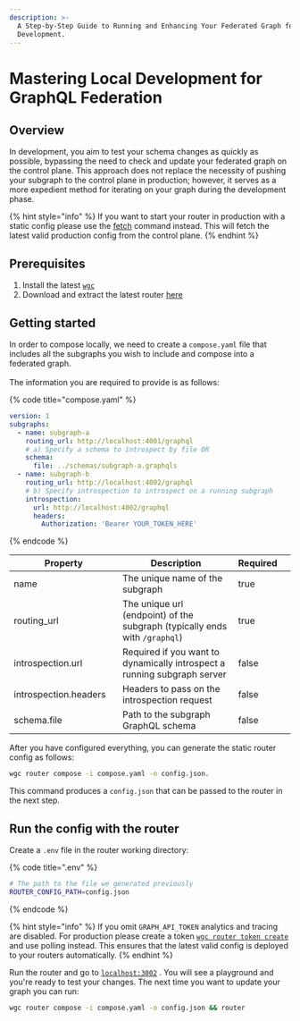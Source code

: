 ```yaml
---
description: >-
  A Step-by-Step Guide to Running and Enhancing Your Federated Graph for Rapid
  Development.
---
```


# Mastering Local Development for GraphQL Federation

## Overview

In development, you aim to test your schema changes as quickly as possible, bypassing the need to check and update your federated graph on the control plane. This approach does not replace the necessity of pushing your subgraph to the control plane in production; however, it serves as a more expedient method for iterating on your graph during the development phase.

{% hint style="info" %}
If you want to start your router in production with a static config please use the [fetch](../cli/router/fetch.md) command instead. This will fetch the latest valid production config from the control plane.
{% endhint %}

## Prerequisites

1. Install the latest [`wgc`](https://www.npmjs.com/package/wgc)
2. Download and extract the latest router [here](https://github.com/wundergraph/cosmo/releases?q=router\&expanded=true)

## Getting started

In order to compose locally, we need to create a `compose.yaml` file that includes all the subgraphs you wish to include and compose into a federated graph.\
\
The information you are required to provide is as follows:

{% code title="compose.yaml" %}
```yaml
version: 1
subgraphs:
  - name: subgraph-a
    routing_url: http://localhost:4001/graphql
    # a) Specify a schema to introspect by file OR
    schema:
      file: ../schemas/subgraph-a.graphqls
  - name: subgraph-b
    routing_url: http://localhost:4002/graphql
    # b) Specify introspection to introspect on a running subgraph
    introspection:
      url: http://localhost:4002/graphql
      headers:
        Authorization: 'Bearer YOUR_TOKEN_HERE'
```
{% endcode %}

<table><thead><tr><th width="216">Property</th><th width="434">Description</th><th>Required</th><th data-hidden></th></tr></thead><tbody><tr><td>name</td><td>The unique name of the subgraph</td><td>true</td><td></td></tr><tr><td>routing_url</td><td>The unique url (endpoint) of the subgraph (typically ends with <code>/graphql</code>)</td><td>true</td><td></td></tr><tr><td>introspection.url</td><td>Required if you want to dynamically introspect a running subgraph server</td><td>false</td><td></td></tr><tr><td>introspection.headers</td><td>Headers to pass on the introspection request</td><td>false</td><td></td></tr><tr><td>schema.file</td><td>Path to the subgraph GraphQL schema</td><td>false</td><td></td></tr></tbody></table>

After you have configured everything, you can generate the static router config as follows:

```bash
wgc router compose -i compose.yaml -o config.json. 
```

This command produces a `config.json` that can be passed to the router in the next step.

## Run the config with the router

Create a `.env` file in the router working directory:

{% code title=".env" %}
```bash
# The path to the file we generated previously
ROUTER_CONFIG_PATH=config.json
```
{% endcode %}

{% hint style="info" %}
If you omit `GRAPH_API_TOKEN` analytics and tracing are disabled. For production please create a token  [`wgc router token create`](../cli/router/token/create.md) and use polling instead. This ensures that the latest valid config is deployed to your routers automatically.
{% endhint %}

Run the router and go to [`localhost:3002`](http://localhost:3002) . You will see a playground and you're ready to test your changes. The next time you want to update your graph you can run:

```bash
wgc router compose -i compose.yaml -o config.json && router
```
